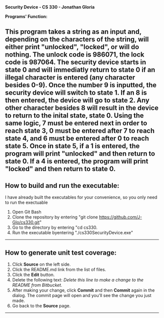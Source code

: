 **Security Device - CS 330 - Jonathan Gloria**

**Programs' Function:**

This program takes a string as an input and, depending on the characters of the string, will either print "unlocked", "locked", or will do nothing. 
The unlock code is 986071, the lock code is 987064. 
The security device starts in state 0 and will immediatly return to state 0 if an illegal character is entered (any character besides 0-9). 
Once the number 9 is inputted, the security device will switch to state 1. If an 8 is then entered, the device will go to state 2. Any other character besides 8 will result in the device to return to the inital state, state 0. 
Using the same logic, 7 must be entered next in order to reach state 3, 0 must be entered after 7 to reach state 4, and 6 must be entered after 0 to reach state 5.
Once in state 5, if a 1 is entered, the program will print "unlocked" and then return to state 0. If a 4 is entered, the program will print "locked" and then return to state 0.
---

## How to build and run the executable:
I have already built the executables for your convenience, so you only need to run the exectuable

1. Open Git Bash
2. Clone the repository by entering "git clone https://github.com/J-Glo/cs330.git"
3. Go to the directory by entering "cd cs330.
4. Run the executable byentering "./cs330SecurityDevice.exe"


---

## How to generate unit test coverage:

1. Click **Source** on the left side.
2. Click the README.md link from the list of files.
3. Click the **Edit** button.
4. Delete the following text: *Delete this line to make a change to the README from Bitbucket.*
5. After making your change, click **Commit** and then **Commit** again in the dialog. The commit page will open and you’ll see the change you just made.
6. Go back to the **Source** page.

---

